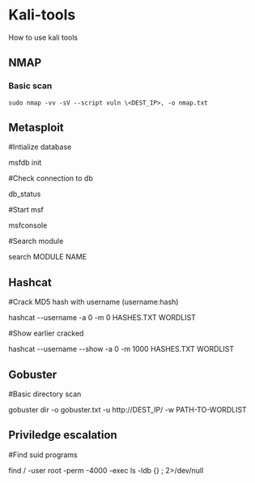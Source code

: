# Kali-tools
How to use kali tools


## NMAP

### Basic scan
```
sudo nmap -vv -sV --script vuln \<DEST_IP>, -o nmap.txt
```

Metasploit
----------

#Intialize database 

msfdb init


#Check connection to db

db_status


#Start msf 

msfconsole


#Search module 

search MODULE NAME
  

Hashcat
-------
#Crack MD5 hash with username (username:hash)

hashcat --username -a 0 -m 0 HASHES.TXT WORDLIST


#Show earlier cracked

hashcat --username --show -a 0 -m 1000 HASHES.TXT WORDLIST
  

Gobuster
--------
#Basic directory scan

gobuster dir -o gobuster.txt -u http://DEST_IP/ -w PATH-TO-WORDLIST


Priviledge escalation
--------------------
#Find suid programs

find / -user root -perm -4000 -exec ls -ldb {} \; 2>/dev/null

